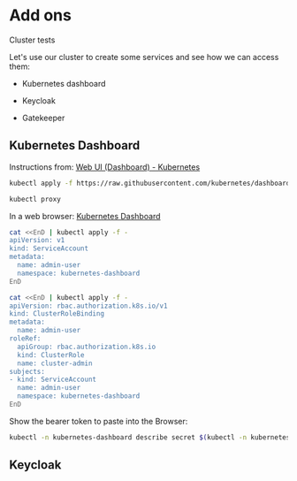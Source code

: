 # Add ons

Cluster tests

Let's use our cluster to create some services and see how we can access them:

- Kubernetes dashboard

- Keycloak

- Gatekeeper

## Kubernetes Dashboard

Instructions from: [Web UI (Dashboard) - Kubernetes](https://kubernetes.io/docs/tasks/access-application-cluster/web-ui-dashboard/)

```bash
kubectl apply -f https://raw.githubusercontent.com/kubernetes/dashboard/v2.0.0/aio/deploy/recommended.yaml

kubectl proxy
```

In a web browser: [Kubernetes Dashboard](http://localhost:8001/api/v1/namespaces/kubernetes-dashboard/services/https:kubernetes-dashboard:/proxy/#/login)

```bash
cat <<EnD | kubectl apply -f -
apiVersion: v1
kind: ServiceAccount
metadata:
  name: admin-user
  namespace: kubernetes-dashboard
EnD

cat <<EnD | kubectl apply -f -
apiVersion: rbac.authorization.k8s.io/v1
kind: ClusterRoleBinding
metadata:
  name: admin-user
roleRef:
  apiGroup: rbac.authorization.k8s.io
  kind: ClusterRole
  name: cluster-admin
subjects:
- kind: ServiceAccount
  name: admin-user
  namespace: kubernetes-dashboard
EnD
```

Show the bearer token to paste into the Browser:

```bash
kubectl -n kubernetes-dashboard describe secret $(kubectl -n kubernetes-dashboard get secret | grep admin-user | awk '{print $1}')
```

## Keycloak
